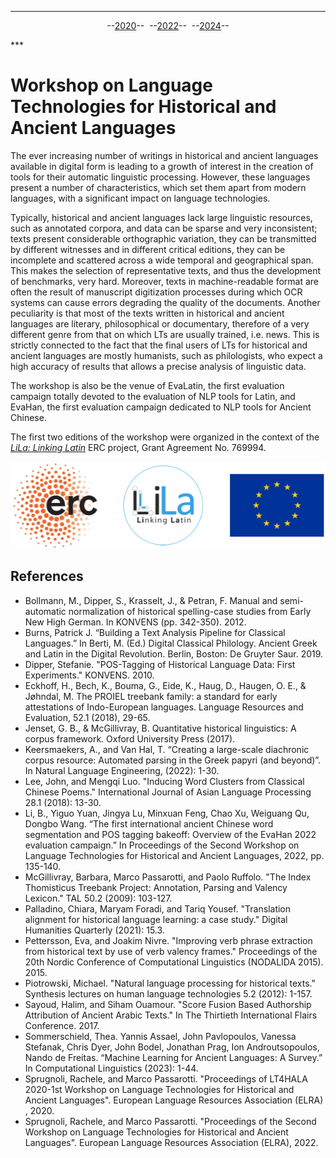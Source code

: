 ***

<p style="text-align: center;">--<a href="2020">2020</a>--&nbsp;&nbsp;--<a href="2022">2022</a>--&nbsp;&nbsp;--<a href="2024">2024</a>--</p>
***

# Workshop on Language Technologies for Historical and Ancient Languages

The ever increasing number of writings in historical and ancient languages available in digital form is leading to a growth of interest in the creation of tools for their automatic linguistic processing. However, these languages present a number of characteristics, which set them apart from modern languages, with a significant impact on language technologies. 

Typically, historical and ancient languages lack large linguistic resources, such as annotated corpora, and data can be sparse and very inconsistent; texts present considerable orthographic variation, they can be transmitted by different witnesses and in different critical editions, they can be incomplete and scattered across a wide temporal and geographical span. This makes the selection of representative texts, and thus the development of benchmarks, very hard. Moreover, texts in machine-readable format are often the result of manuscript digitization processes during which OCR systems can cause errors degrading the quality of the documents. Another peculiarity is that most of the texts written in historical and ancient languages are literary, philosophical or documentary, therefore of a very different genre from that on which LTs are usually trained, i.e. news. This is strictly connected to the fact that the final users of LTs for historical and ancient languages are mostly humanists, such as philologists, who expect a high accuracy of results that allows a precise analysis of linguistic data.

The workshop is also be the venue of EvaLatin, the first evaluation campaign totally devoted to the evaluation of NLP tools for Latin, and EvaHan, the first evaluation campaign dedicated to NLP tools for Ancient Chinese.

The first two editions of the workshop were organized in the context of the [*LiLa: Linking Latin*](https://lila-erc.eu/#page-top) ERC project, Grant Agreement No. 769994.

![](LiLa.png)

## References
- Bollmann, M., Dipper, S., Krasselt, J., & Petran, F. Manual and semi-automatic normalization of historical spelling-case studies from Early New High German. In KONVENS (pp. 342-350). 2012.
- Burns, Patrick J. “Building a Text Analysis Pipeline for Classical Languages.” In Berti, M. (Ed.) Digital Classical Philology. Ancient Greek and Latin in the Digital Revolution. Berlin, Boston: De Gruyter Saur. 2019.
- Dipper, Stefanie. "POS-Tagging of Historical Language Data: First Experiments." KONVENS. 2010.
- Eckhoff, H., Bech, K., Bouma, G., Eide, K., Haug, D., Haugen, O. E., & Jøhndal, M. The PROIEL treebank family: a standard for early attestations of Indo-European languages. Language Resources and Evaluation, 52.1 (2018), 29-65.
- Jenset, G. B., & McGillivray, B. Quantitative historical linguistics: A corpus framework. Oxford University Press (2017).
- Keersmaekers, A., and Van Hal, T. “Creating a large-scale diachronic corpus resource: Automated parsing in the Greek papyri (and beyond)”. In Natural Language Engineering, (2022): 1-30.
- Lee, John, and Mengqi Luo. "Inducing Word Clusters from Classical Chinese Poems." International Journal of Asian Language Processing 28.1 (2018): 13-30.
- Li, B., Yiguo Yuan, Jingya Lu, Minxuan Feng, Chao Xu, Weiguang Qu, Dongbo Wang. “The first international ancient Chinese word segmentation and POS tagging bakeoff: Overview of the EvaHan 2022 evaluation campaign.” In Proceedings of the Second Workshop on Language Technologies for Historical and Ancient Languages, 2022, pp. 135-140.
- McGillivray, Barbara, Marco Passarotti, and Paolo Ruffolo. "The Index Thomisticus Treebank Project: Annotation, Parsing and Valency Lexicon." TAL 50.2 (2009): 103-127.    
- Palladino, Chiara, Maryam Foradi, and Tariq Yousef. "Translation alignment for historical language learning: a case study." Digital Humanities Quarterly (2021): 15.3.
- Pettersson, Eva, and Joakim Nivre. "Improving verb phrase extraction from historical text by use of verb valency frames." Proceedings of the 20th Nordic Conference of Computational Linguistics (NODALIDA 2015). 2015.
- Piotrowski, Michael. "Natural language processing for historical texts." Synthesis lectures on human language technologies 5.2 (2012): 1-157.
- Sayoud, Halim, and Siham Ouamour. "Score Fusion Based Authorship Attribution of Ancient Arabic Texts." In The Thirtieth International Flairs Conference. 2017.
- Sommerschield, Thea. Yannis Assael, John Pavlopoulos, Vanessa Stefanak, Chris Dyer, John Bodel, Jonathan Prag, Ion Androutsopoulos, Nando de Freitas. “Machine Learning for Ancient Languages: A Survey.” In Computational Linguistics (2023): 1-44.
- Sprugnoli, Rachele, and Marco Passarotti. "Proceedings of LT4HALA 2020-1st Workshop on Language Technologies for Historical and Ancient Languages". European Language Resources Association (ELRA) , 2020.
- Sprugnoli, Rachele, and Marco Passarotti. "Proceedings of the Second Workshop on Language Technologies for Historical and Ancient Languages". European Language Resources Association (ELRA), 2022.

